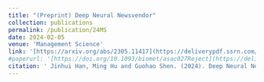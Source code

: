 ```yaml
---
title: "(Preprint) Deep Neural Newsvendor"
collection: publications
permalink: /publication/24MS
date: 2024-02-05
venue: 'Management Science'
link: '[https://arxiv.org/abs/2305.11417](https://deliverypdf.ssrn.com/delivery.php?ID=500081090119071071077114006126102005101045049046016042072027066122094085124085002005023096127020057022043124102082118009028090114061008054038081014090095073068082069014023083118092005027093102118087015029103014097080076007118127112095003103095101005096&EXT=pdf&INDEX=TRUE)https://deliverypdf.ssrn.com/delivery.php?ID=500081090119071071077114006126102005101045049046016042072027066122094085124085002005023096127020057022043124102082118009028090114061008054038081014090095073068082069014023083118092005027093102118087015029103014097080076007118127112095003103095101005096&EXT=pdf&INDEX=TRUE'
#paperurl: '[https://doi.org/10.1093/biomet/asac027Reject](https://deliverypdf.ssrn.com/delivery.php?ID=500081090119071071077114006126102005101045049046016042072027066122094085124085002005023096127020057022043124102082118009028090114061008054038081014090095073068082069014023083118092005027093102118087015029103014097080076007118127112095003103095101005096&EXT=pdf&INDEX=TRUE)https://deliverypdf.ssrn.com/delivery.php?ID=500081090119071071077114006126102005101045049046016042072027066122094085124085002005023096127020057022043124102082118009028090114061008054038081014090095073068082069014023083118092005027093102118087015029103014097080076007118127112095003103095101005096&EXT=pdf&INDEX=TRUE'
citation: ' Jinhui Han, Ming Hu and Guohao Shen. (2024). Deep Neural Newsvendor. &quot; <i> Major Revision.</i>'
---
```

